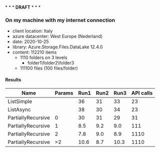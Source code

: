 \* \* \* **DRAFT** \* \* \*

### On my machine with my internet connection

 - client location: Italy
 - azure datacenter: West Europe (Nederland)
 - date: 2020-10-25
 - library: Azure.Storage.Files.DataLake 12.4.0
 - content: 112210 items
   - 1110 folders on 3 levels
     - folder1\folder2\folder3
   - 111100 files (100 files/folder)


#### Results

| Name | Params | Run1 | Run2 | Run3 | API calls |
| - | - | - | - | - | - |
| ListSimple         | | 36 | 31 | 33 | 23 |
| ListAsync          | | 38 | 30 | 34 | 23 |
| PartiallyRecursive | 0 | 30 | 31 | 29 | 31 |
| PartiallyRecursive | 1 | 8.5 | 9.2 | 9.0 | 111 |
| PartiallyRecursive | 2 | 7.8 | 9.0 | 8.9 | 1110 |
| PartiallyRecursive | >2 | 10.6 | 8.7 | 10.3 | 1110 |


